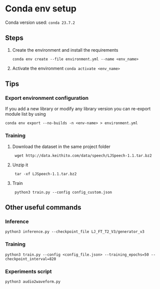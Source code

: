 # Conda env setup
Conda version used: `conda 23.7.2`

## Steps
1. Create the environment and install the requirements

    ```conda env create --file environment.yml --name <env_name>```

2. Activate the environment
    ```conda activate <env_name>```


## Tips
### Export environment configuration
If you add a new library or modify any library version you can re-export module list by using

    conda env export --no-builds -n <env-name> > environment.yml

### Training
1. Download the dataset in the same project folder
       
        wget http://data.keithito.com/data/speech/LJSpeech-1.1.tar.bz2
2. Unzip it
    
        tar -xf LJSpeech-1.1.tar.bz2 
3. Train

        python3 train.py --config config_custom.json  

## Other useful commands

### Inference
    python3 inference.py --checkpoint_file LJ_FT_T2_V3/generator_v3

### Training
    python3 train.py --config <config_file.json> --training_epochs=50 --checkpoint_interval=820

### Experiments script
    python3 audio2waveform.py
